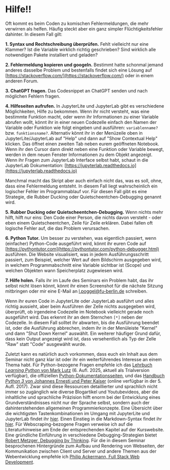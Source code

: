 # Hilfe!! 

Oft kommt es beim Coden zu komischen Fehlermeldungen, die mehr verwirren als helfen. Häufig steckt aber ein ganz simpler Flüchtigkeitsfehler dahinter. In diesem Fall gilt:

**1. Syntax und Rechtschreibung überprüfen.** Fehlt vielleicht nur eine Klammer? Ist die Variable wirklich richtig geschrieben? Sind wirklich alle notwendigen Pakete installiert und geladen?

**2. Fehlermeldung kopieren und googeln.** Bestimmt hatte schonmal jemand anderes dasselbe Problem und bestenfalls findet sich eine Lösung auf [https://stackoverflow.com/](https://stackoverflow.com/) oder in einem anderen Forum.

**3. ChatGPT fragen.** Das Codesnippet an ChatGPT senden und nach möglichen Fehlern fragen. 

**4. Hilfeseiten aufrufen.** In JupyterLite und JupyterLab gibt es verschiedene Möglichkeiten, Hilfe zu bekommen. Wenn ihr nicht versteht, was eine bestimmte Funktion macht, oder wenn ihr Informationen zu einer Variable abrufen wollt, könnt ihr in einer neuen Codezelle einfach den Namen der Variable oder Funktion wie folgt eingeben und ausführen: `variablenname?` bzw. `funktionsname?`. Alternativ könnt ihr in der Menüzeile oben in JupyterLite/JupyterLab auf "Help" und dann auf "Show Contextual Help" klicken. Das öffnet einen zweiten Tab neben eurem geöffneten Notebook. Wenn ihr den Cursor dann direkt neben eine Funktion oder Variable bewegt, werden in dem neuen Fenster Informationen zu dem Objekt angezeigt. Wenn ihr Fragen zum JupyterLab Interface selbst habt, schaut in die JupyterLab Dokumentation: [https://jupyterlab.readthedocs.io](https://jupyterlab.readthedocs.io) 

Manchmal macht das Skript aber auch einfach nicht das, was es soll, ohne, dass eine Fehlermeldung entsteht. In diesem Fall liegt wahrscheinlich ein logischer Fehler im Programmablauf vor. Für diesen Fall gibt es eine Strategie, die Rubber Ducking oder Quietscheentchen-Debugging genannt wird.

**5. Rubber Ducking oder Quietscheentchen-Debugging.** Wenn nichts mehr hilft, hilft nur eins: Den Code einer Person, die nichts davon versteht - oder eben einem Quietscheentchen, Zeile für Zeile erklären. Dabei fallen oft logische Fehler auf, die das Problem verursachen.

**6. Python Tutor.** Um besser zu verstehen, was eigentlich passiert, wenn (einfacher) Python-Code ausgeführt wird, könnt ihr euren Code auf [https://pythontutor.com](https://pythontutor.com/python-debugger.html) ausführen. Die Website visualisiert, was in jedem Ausführungsschritt passiert, zum Beispiel, welcher Wert auf dem Bildschirm ausgegeben wird, in welchem Programmabschnitt eine Variable sichtbar ist (Scope) und welchen Objekten wann Speicherplatz zugewiesen wird.

**7. Hilfe holen.** Falls ihr im Laufe des Seminars ein Problem habt, das ihr selbst nicht lösen könnt, könnt ihr einen Screenshot für die nächste Sitzung mitbringen oder mir eine E-Mail an l.poggel@fu-berlin.de schreiben.

Wenn ihr euren Code in JupyterLite oder JupyterLab ausführt und alles richtig aussieht, aber beim Ausführen der Zelle nichts ausgegeben wird, überprüft, ob irgendeine Codezelle im Notebook vielleicht gerade noch ausgeführt wird. Das erkennt ihr an dem Sternchen `[*]` neben der Codezelle. In diesem Fall solltet ihr abwarten, bis die Ausführung beendet ist, oder die Ausführung abbrechen, indem ihr in der Menüleiste "Kernel" und dann "Shut Down Kernel" auswählt. Ein weiterer häufiger Grund dafür, dass kein Output angezeigt wird ist, dass versehentlich als Typ der Zelle "Raw" statt "Code" ausgewählt wurde. 

Zuletzt kann es natürlich auch vorkommen, dass euch ein Inhalt aus dem Seminar nicht ganz klar ist oder ihr ein weiterführendes Interesse an einem Thema habt. 
Für Python-bezogene Fragen empfehle ich das [Lehrbuch *Learning Python* von Mark Lutz](https://www.oreilly.com/library/view/learning-python-6th/9781098171292/) (6. Aufl. 2025, aktuell als Trialversion verfügbar), die offiziellen [Python-Dokumentationsseiten](https://docs.python.org/3/), und das [Handbuch *Python 3* von Johannes Ernesti und Peter Kaiser](https://openbook.rheinwerk-verlag.de/python/) (online verfügbar in der 5. Aufl. 2017). Zwar sind diese Ressourcen detaillierter und sprachlich nicht immer so zugänglich wie diverse Blogartikel und Youtubevideos, aber die inhaltliche und sprachliche Präzision hilft enorm bei der Entwicklung eines Grundverständnisses nicht nur der Sprache selbst, sondern auch der dahinterstehenden allgemeinen Programmierkonzepte. 
Eine Übersicht über die wichtigsten Tastenkombinationen im Umgang mit JupyterLite und JupyterLab findet ihr [hier](https://gist.github.com/discdiver/9e00618756d120a8c9fa344ac1c375ac). Einen Einstieg in die Markdown-Syntax findet ihr [hier](https://www.markdownguide.org/basic-syntax/).
Für Webscraping-bezogene Fragen verweise ich auf die Literaturhinweise am Ende der entsprechenden Kapitel auf der Kurswebsite.
Eine gründliche Einführung in verschiedene Debugging-Strategien bietet [Robert Metzger, Debugging by Thinking](https://doi.org/10.1016/B978-1-55558-307-1.X5000-9). 
Für die in diesem Seminar besprochenen Hintergründe zum Aufbau und Rendering von Webseiten, der Kommunikation zwischen Client und Server und andere Themen aus der Webentwicklung empfehle ich [Philip Ackermann, Full Stack Web Development](https://books.google.com.co/books?id=8PMiEQAAQBAJ).  


